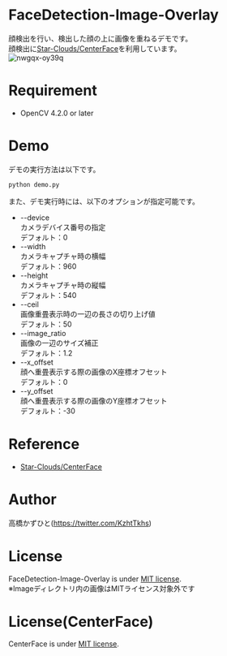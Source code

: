 # FaceDetection-Image-Overlay
顔検出を行い、検出した顔の上に画像を重ねるデモです。<br>
顔検出に[Star-Clouds/CenterFace](https://github.com/Star-Clouds/CenterFace)を利用しています。<br>
![nwgqx-oy39q](https://user-images.githubusercontent.com/37477845/99551738-8f268e00-29ff-11eb-8565-5dd9eaadc534.gif)

# Requirement 
* OpenCV 4.2.0 or later

# Demo
デモの実行方法は以下です。
```bash
python demo.py
```
また、デモ実行時には、以下のオプションが指定可能です。

* --device<br>
カメラデバイス番号の指定<br>
デフォルト：0
* --width<br>
カメラキャプチャ時の横幅<br>
デフォルト：960
* --height<br>
カメラキャプチャ時の縦幅<br>
デフォルト：540
* --ceil<br>
画像重畳表示時の一辺の長さの切り上げ値<br>
デフォルト：50
* --image_ratio<br>
画像の一辺のサイズ補正<br>
デフォルト：1.2
* --x_offset<br>
顔へ重畳表示する際の画像のX座標オフセット<br>
デフォルト：0
* --y_offset<br>
顔へ重畳表示する際の画像のY座標オフセット<br>
デフォルト：-30

# Reference
* [Star-Clouds/CenterFace](https://github.com/Star-Clouds/CenterFace)

# Author
高橋かずひと(https://twitter.com/KzhtTkhs)
 
# License 
FaceDetection-Image-Overlay is under [MIT license](https://en.wikipedia.org/wiki/MIT_License).<br>
※Imageディレクトリ内の画像はMITライセンス対象外です

# License(CenterFace)
CenterFace is under [MIT license](https://en.wikipedia.org/wiki/MIT_License).
